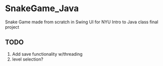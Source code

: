 # SnakeGame_Java
Snake Game made from scratch in Swing UI for NYU Intro to Java class final project

## TODO
1. Add save functionality w/threading
2. level selection?
